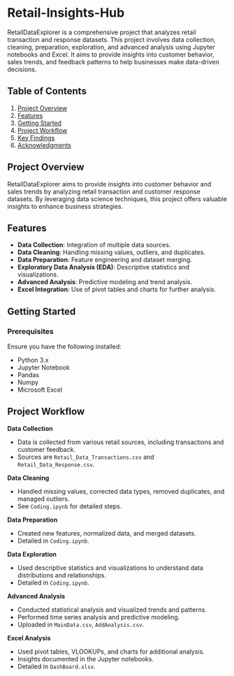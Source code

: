 # Retail-Insights-Hub

RetailDataExplorer is a comprehensive project that analyzes retail transaction and response datasets. This project involves data collection, cleaning, preparation, exploration, and advanced analysis using Jupyter notebooks and Excel. It aims to provide insights into customer behavior, sales trends, and feedback patterns to help businesses make data-driven decisions.

## Table of Contents
1. [Project Overview](#project-overview)
2. [Features](#features)
3. [Getting Started](#getting-started)
4. [Project Workflow](#project-workflow)
5. [Key Findings](#key-findings)
6. [Acknowledgments](#acknowledgments)

## Project Overview

RetailDataExplorer aims to provide insights into customer behavior and sales trends by analyzing retail transaction and customer response datasets. By leveraging data science techniques, this project offers valuable insights to enhance business strategies.

## Features

- **Data Collection**: Integration of multiple data sources.
- **Data Cleaning**: Handling missing values, outliers, and duplicates.
- **Data Preparation**: Feature engineering and dataset merging.
- **Exploratory Data Analysis (EDA)**: Descriptive statistics and visualizations.
- **Advanced Analysis**: Predictive modeling and trend analysis.
- **Excel Integration**: Use of pivot tables and charts for further analysis.

## Getting Started

### Prerequisites

Ensure you have the following installed:
- Python 3.x
- Jupyter Notebook
- Pandas
- Numpy
- Microsoft Excel

## Project Workflow

**Data Collection**

- Data is collected from various retail sources, including transactions and customer feedback.
- Sources are `Retail_Data_Transactions.csv` and `Retail_Data_Response.csv`.

**Data Cleaning**

- Handled missing values, corrected data types, removed duplicates, and managed outliers.
- See `Coding.ipynb` for detailed steps.

**Data Preparation**

- Created new features, normalized data, and merged datasets.
- Detailed in `Coding.ipynb`.

**Data Exploration**

- Used descriptive statistics and visualizations to understand data distributions and relationships.
- Detailed in `Coding.ipynb`.

**Advanced Analysis**

- Conducted statistical analysis and visualized trends and patterns.
- Performed time series analysis and predictive modeling.
- Uploaded in `MainData.csv`, `AddAnalysis.csv`.

**Excel Analysis**

- Used pivot tables, VLOOKUPs, and charts for additional analysis.
- Insights documented in the Jupyter notebooks.
- Detailed in `DashBoard.xlsx`.


